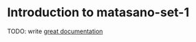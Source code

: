 # Introduction to matasano-set-1

TODO: write [great documentation](http://jacobian.org/writing/what-to-write/)
